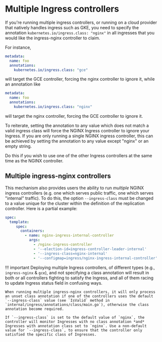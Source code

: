 # Multiple Ingress controllers

If you're running multiple ingress controllers, or running on a cloud provider that natively handles ingress such as GKE,
you need to specify the annotation `kubernetes.io/ingress.class: "nginx"` in all ingresses that you would like the ingress-nginx controller to claim.


For instance,

```yaml
metadata:
  name: foo
  annotations:
    kubernetes.io/ingress.class: "gce"
```

will target the GCE controller, forcing the nginx controller to ignore it, while an annotation like

```yaml
metadata:
  name: foo
  annotations:
    kubernetes.io/ingress.class: "nginx"
```

will target the nginx controller, forcing the GCE controller to ignore it.

To reiterate, setting the annotation to any value which does not match a valid ingress class will force the NGINX Ingress controller to ignore your Ingress.
If you are only running a single NGINX ingress controller, this can be achieved by setting the annotation to any value except "nginx" or an empty string.

Do this if you wish to use one of the other Ingress controllers at the same time as the NGINX controller.

## Multiple ingress-nginx controllers

This mechanism also provides users the ability to run _multiple_ NGINX ingress controllers (e.g. one which serves public traffic, one which serves "internal" traffic).
To do this, the option `--ingress-class` must be changed to a value unique for the cluster within the definition of the replication controller.
Here is a partial example:

```yaml
spec:
  template:
     spec:
       containers:
         - name: nginx-ingress-internal-controller
           args:
             - /nginx-ingress-controller
             - '--election-id=ingress-controller-leader-internal'
             - '--ingress-class=nginx-internal'
             - '--configmap=ingress/nginx-ingress-internal-controller'
```

!!! important
    Deploying multiple Ingress controllers, of different types (e.g., `ingress-nginx` & `gce`), and not specifying a class annotation will
    result in both or all controllers fighting to satisfy the Ingress, and all of them racing to update Ingress status field in confusing ways.

    When running multiple ingress-nginx controllers, it will only process an unset class annotation if one of the controllers uses the default
    `--ingress-class` value (see `IsValid` method in `internal/ingress/annotations/class/main.go`), otherwise the class annotation become required.

    If `--ingress-class` is set to the default value of `nginx`, the controller will monitor Ingresses with no class annotation *and* Ingresses with annotation class set to `nginx`. Use a non-default value for `--ingress-class`, to ensure that the controller only satisfied the specific class of Ingresses.
